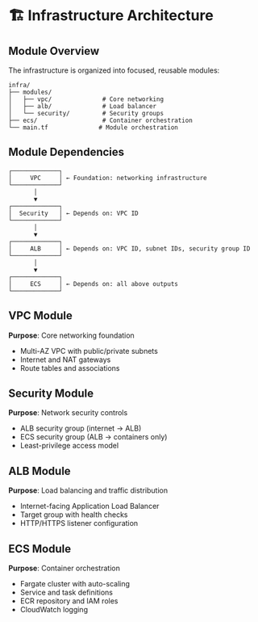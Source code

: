 # 🏗️ Infrastructure Architecture

## Module Overview

The infrastructure is organized into focused, reusable modules:

```
infra/
├── modules/
│   ├── vpc/              # Core networking
│   ├── alb/              # Load balancer
│   └── security/         # Security groups
├── ecs/                  # Container orchestration
└── main.tf              # Module orchestration
```

## Module Dependencies

```
┌─────────────┐
│     VPC     │ ← Foundation: networking infrastructure
└─────────────┘
       │
       ▼
┌─────────────┐
│  Security   │ ← Depends on: VPC ID
└─────────────┘
       │
       ▼
┌─────────────┐
│     ALB     │ ← Depends on: VPC ID, subnet IDs, security group ID
└─────────────┘
       │
       ▼
┌─────────────┐
│     ECS     │ ← Depends on: all above outputs
└─────────────┘
```

## VPC Module
**Purpose**: Core networking foundation
- Multi-AZ VPC with public/private subnets
- Internet and NAT gateways
- Route tables and associations

## Security Module
**Purpose**: Network security controls
- ALB security group (internet → ALB)
- ECS security group (ALB → containers only)
- Least-privilege access model

## ALB Module
**Purpose**: Load balancing and traffic distribution
- Internet-facing Application Load Balancer
- Target group with health checks
- HTTP/HTTPS listener configuration

## ECS Module
**Purpose**: Container orchestration
- Fargate cluster with auto-scaling
- Service and task definitions
- ECR repository and IAM roles
- CloudWatch logging